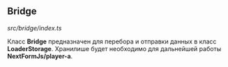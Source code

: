 ## Bridge

_src/bridge/index.ts_

Класс **Bridge** предназначен для перебора и отправки данных в класс **LoaderStorage**. Хранилише будет необходимо для дальнейшей работы **NextFormJs/player-a**.
